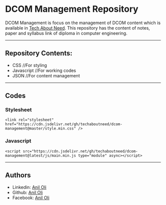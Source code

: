 # DCOM Management Repository

DCOM Management is focus on the management of DCOM content which is available in [Tech About Need](https://www.techaboutneed.com/2019/09/diploma-in-computer-engineering-notes.html). This repository has the content of notes, paper and syllabus link of diploma in computer engineering.

---

## Repository Contents:
- CSS             //For styling
- Javascript      //For working codes
- JSON            //For content management

---

## Codes

### Stylesheet
```
<link rel="stylesheet" href="https://cdn.jsdelivr.net/gh/techaboutneed/dcom-management@master/style.min.css" />
```

### Javascript

```
<script src="https://cdn.jsdelivr.net/gh/techaboutneed/dcom-management@latest/js/main.min.js type="module" async></script>
```

---


## Authors
- Linkedin: [Anil Oli](https://linkedin.com/in/aniloli)
- Github: [Anil Oli](https://github.com/aniloli42)
- Facebook: [Anil Oli](https://facebook.com/anil.oli.4321)
